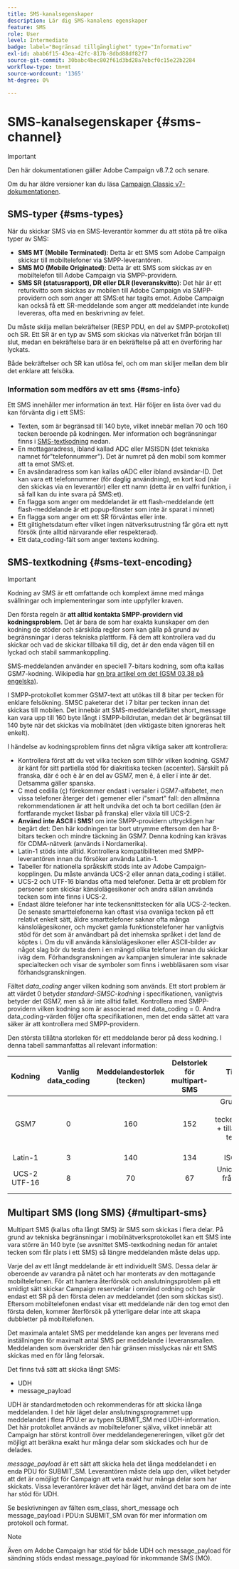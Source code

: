 ```yaml
---
title: SMS-kanalsegenskaper
description: Lär dig SMS-kanalens egenskaper
feature: SMS
role: User
level: Intermediate
badge: label="Begränsad tillgänglighet" type="Informative"
exl-id: abab6f15-43ea-42fc-817b-8dbd88df82f7
source-git-commit: 30babc4bec802f61d3bd28a7ebcf0c15e22b2284
workflow-type: tm+mt
source-wordcount: '1365'
ht-degree: 0%

---
```


# SMS-kanalsegenskaper {#sms-channel}

>[!IMPORTANT]
>
>Den här dokumentationen gäller Adobe Campaign v8.7.2 och senare.
>
>Om du har äldre versioner kan du läsa [Campaign Classic v7-dokumentationen](https://experienceleague.adobe.com/en/docs/campaign-classic/using/sending-messages/sending-messages-on-mobiles/sms-protocol).


## SMS-typer {#sms-types}

När du skickar SMS via en SMS-leverantör kommer du att stöta på tre olika typer av SMS:

* **SMS MT (Mobile Terminated)**: Detta är ett SMS som Adobe Campaign skickar till mobiltelefoner via SMPP-leverantören.
* **SMS MO (Mobile Originated)**: Detta är ett SMS som skickas av en mobiltelefon till Adobe Campaign via SMPP-providern.
* **SMS SR (statusrapport), DR eller DLR (leveranskvitto)**: Det här är ett returkvitto som skickas av mobilen till Adobe Campaign via SMPP-providern och som anger att SMS:et har tagits emot. Adobe Campaign kan också få ett SR-meddelande som anger att meddelandet inte kunde levereras, ofta med en beskrivning av felet.

Du måste skilja mellan bekräftelser (RESP PDU, en del av SMPP-protokollet) och SR. Ett SR är en typ av SMS som skickas via nätverket från början till slut, medan en bekräftelse bara är en bekräftelse på att en överföring har lyckats.

Både bekräftelser och SR kan utlösa fel, och om man skiljer mellan dem blir det enklare att felsöka.

### Information som medförs av ett sms  {#sms-info}

Ett SMS innehåller mer information än text. Här följer en lista över vad du kan förvänta dig i ett SMS:

* Texten, som är begränsad till 140 byte, vilket innebär mellan 70 och 160 tecken beroende på kodningen. Mer information och begränsningar finns i [SMS-textkodning](#sms-text-encoding) nedan.
* En mottagaradress, ibland kallad ADC eller MSISDN (det tekniska namnet för&quot;telefonnummer&quot;). Det är numret på den mobil som kommer att ta emot SMS:et.
* En avsändaradress som kan kallas oADC eller ibland avsändar-ID. Det kan vara ett telefonnummer (för daglig användning), en kort kod (när den skickas via en leverantör) eller ett namn (detta är en valfri funktion, i så fall kan du inte svara på SMS:et).
* En flagga som anger om meddelandet är ett flash-meddelande (ett flash-meddelande är ett popup-fönster som inte är sparat i minnet)
* En flagga som anger om ett SR förväntas eller inte.
* Ett giltighetsdatum efter vilket ingen nätverksutrustning får göra ett nytt försök (inte alltid närvarande eller respekterad).
* Ett data_coding-fält som anger textens kodning.

## SMS-textkodning {#sms-text-encoding}

>[!IMPORTANT]
>
>Kodning av SMS är ett omfattande och komplext ämne med många svällningar och implementeringar som inte uppfyller kraven.

Den första regeln är **att alltid kontakta SMPP-providern vid kodningsproblem**. Det är bara de som har exakta kunskaper om den kodning de stöder och särskilda regler som kan gälla på grund av begränsningar i deras tekniska plattform. Få dem att kontrollera vad du skickar och vad de skickar tillbaka till dig, det är den enda vägen till en lyckad och stabil sammankoppling.

SMS-meddelanden använder en speciell 7-bitars kodning, som ofta kallas GSM7-kodning.  Wikipedia har [en bra artikel om det (GSM 03.38 på engelska)](https://en.wikipedia.org/wiki/GSM_03.38).

I SMPP-protokollet kommer GSM7-text att utökas till 8 bitar per tecken för enklare felsökning. SMSC paketerar det i 7 bitar per tecken innan det skickas till mobilen. Det innebär att SMS-meddelandefältet short_message kan vara upp till 160 byte långt i SMPP-bildrutan, medan det är begränsat till 140 byte när det skickas via mobilnätet (den viktigaste biten ignoreras helt enkelt).

I händelse av kodningsproblem finns det några viktiga saker att kontrollera:
* Kontrollera först att du vet vilka tecken som tillhör vilken kodning. GSM7 är känt för sitt partiella stöd för diakritiska tecken (accenter). Särskilt på franska, där é och è är en del av GSM7, men ê, â eller ï inte är det. Detsamma gäller spanska.
* C med cedilla (ç) förekommer endast i versaler i GSM7-alfabetet, men vissa telefoner återger det i gemener eller i&quot;smart&quot; fall: den allmänna rekommendationen är att helt undvika det och ta bort cedillan (den är fortfarande mycket läsbar på franska) eller växla till UCS-2.
* **Använd inte ASCII i SMS!** om inte SMPP-providern uttryckligen har begärt det: Den här kodningen tar bort utrymme eftersom den har 8-bitars tecken och mindre täckning än GSM7. Denna kodning kan krävas för CDMA-nätverk (används i Nordamerika).
* Latin-1 stöds inte alltid. Kontrollera kompatibiliteten med SMPP-leverantören innan du försöker använda Latin-1.
* Tabeller för nationella språkskift stöds inte av Adobe Campaign-kopplingen. Du måste använda UCS-2 eller annan data_coding i stället.
* UCS-2 och UTF-16 blandas ofta med telefoner. Detta är ett problem för personer som skickar känslolägesikoner och andra sällan använda tecken som inte finns i UCS-2.
* Endast äldre telefoner har inte teckensnittstecken för alla UCS-2-tecken. De senaste smarttelefonerna kan oftast visa ovanliga tecken på ett relativt enkelt sätt, äldre smarttelefoner saknar ofta många känslolägesikoner, och mycket gamla funktionstelefoner har vanligtvis stöd för det som är användbart på det inhemska språket i det land de köptes i. Om du vill använda känslolägesikoner eller ASCII-bilder av något slag bör du testa dem i en mängd olika telefoner innan du skickar iväg dem. Förhandsgranskningen av kampanjen simulerar inte saknade specialtecken och visar de symboler som finns i webbläsaren som visar förhandsgranskningen.

Fältet *data_coding* anger vilken kodning som används. Ett stort problem är att värdet 0 betyder *standard-SMSC-kodning* i specifikationen, vanligtvis betyder det GSM7, men så är inte alltid fallet. Kontrollera med SMPP-providern vilken kodning som är associerad med data_coding = 0. Andra data_coding-värden följer ofta specifikationen, men det enda sättet att vara säker är att kontrollera med SMPP-providern.

Den största tillåtna storleken för ett meddelande beror på dess kodning. I denna tabell sammanfattas all relevant information:

| Kodning | Vanlig data_coding | Meddelandestorlek (tecken) | Delstorlek för multipart-SMS | Tillgängliga tecken |
|:-:|:-:|:-:|:-:|:-:|  
| GSM7 | 0 | 160 | 152 | Grundläggande GSM7-teckenuppsättning + tillägg (utökade tecken tar 2 tecken) |
| Latin-1 | 3 | 140 | 134 | ISO-8859-1 |
| UCS-2 UTF-16 | 8 | 70 | 67 | Unicode (varierar från telefon till telefon) |

## Multipart SMS (long SMS) {#multipart-sms}

Multipart SMS (kallas ofta långt SMS) är SMS som skickas i flera delar. På grund av tekniska begränsningar i mobilnätverksprotokollet kan ett SMS inte vara större än 140 byte (se avsnittet SMS-textkodning nedan för antalet tecken som får plats i ett SMS) så längre meddelanden måste delas upp.

Varje del av ett långt meddelande är ett individuellt SMS. Dessa delar är oberoende av varandra på nätet och har monterats av den mottagande mobiltelefonen. För att hantera återförsök och anslutningsproblem på ett smidigt sätt skickar Campaign reservdelar i omvänd ordning och begär endast ett SR på den första delen av meddelandet (den som skickas sist). Eftersom mobiltelefonen endast visar ett meddelande när den tog emot den första delen, kommer återförsök på ytterligare delar inte att skapa dubbletter på mobiltelefonen.

Det maximala antalet SMS per meddelande kan anges per leverans med inställningen för maximalt antal SMS per meddelande i leveransmallen. Meddelanden som överskrider den här gränsen misslyckas när ett SMS skickas med en för lång felorsak.

Det finns två sätt att skicka långt SMS:

* UDH
* message_payload

UDH är standardmetoden och rekommenderas för att skicka långa meddelanden. I det här läget delar anslutningsprogrammet upp meddelandet i flera PDU:er av typen SUBMIT_SM med UDH-information. Det här protokollet används av mobiltelefoner själva, vilket innebär att Campaign har störst kontroll över meddelandegenereringen, vilket gör det möjligt att beräkna exakt hur många delar som skickades och hur de delades.

*message_payload* är ett sätt att skicka hela det långa meddelandet i en enda PDU för SUBMIT_SM. Leverantören måste dela upp den, vilket betyder att det är omöjligt för Campaign att veta exakt hur många delar som har skickats. Vissa leverantörer kräver det här läget, använd det bara om de inte har stöd för UDH.

Se beskrivningen av fälten esm_class, short_message och message_payload i PDU:n SUBMIT_SM ovan för mer information om protokoll och format.

>[!NOTE]
>
>Även om Adobe Campaign har stöd för både UDH och message_payload för sändning stöds endast message_payload för inkommande SMS (MO).
